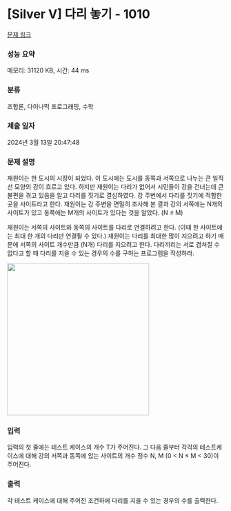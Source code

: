 # [Silver V] 다리 놓기 - 1010 

[문제 링크](https://www.acmicpc.net/problem/1010) 

### 성능 요약

메모리: 31120 KB, 시간: 44 ms

### 분류

조합론, 다이나믹 프로그래밍, 수학

### 제출 일자

2024년 3월 13일 20:47:48

### 문제 설명

<p>재원이는 한 도시의 시장이 되었다. 이 도시에는 도시를 동쪽과 서쪽으로 나누는 큰 일직선 모양의 강이 흐르고 있다. 하지만 재원이는 다리가 없어서 시민들이 강을 건너는데 큰 불편을 겪고 있음을 알고 다리를 짓기로 결심하였다. 강 주변에서 다리를 짓기에 적합한 곳을 사이트라고 한다. 재원이는 강 주변을 면밀히 조사해 본 결과 강의 서쪽에는 N개의 사이트가 있고 동쪽에는 M개의 사이트가 있다는 것을 알았다. (N ≤ M)</p>

<p>재원이는 서쪽의 사이트와 동쪽의 사이트를 다리로 연결하려고 한다. (이때 한 사이트에는 최대 한 개의 다리만 연결될 수 있다.) 재원이는 다리를 최대한 많이 지으려고 하기 때문에 서쪽의 사이트 개수만큼 (N개) 다리를 지으려고 한다. 다리끼리는 서로 겹쳐질 수 없다고 할 때 다리를 지을 수 있는 경우의 수를 구하는 프로그램을 작성하라.</p>

<p><img alt="" src="https://www.acmicpc.net/upload/201003/pic1.JPG" style="height:353px; width:329px"></p>

### 입력 

 <p>입력의 첫 줄에는 테스트 케이스의 개수 T가 주어진다. 그 다음 줄부터 각각의 테스트케이스에 대해 강의 서쪽과 동쪽에 있는 사이트의 개수 정수 N, M (0 < N ≤ M < 30)이 주어진다.</p>

### 출력 

 <p>각 테스트 케이스에 대해 주어진 조건하에 다리를 지을 수 있는 경우의 수를 출력한다.</p>


